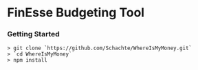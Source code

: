# FinEsse Budgeting Tool

### Getting Started

```
> git clone `https://github.com/Schachte/WhereIsMyMoney.git` 
> `cd WhereIsMyMoney`
> npm install
```

